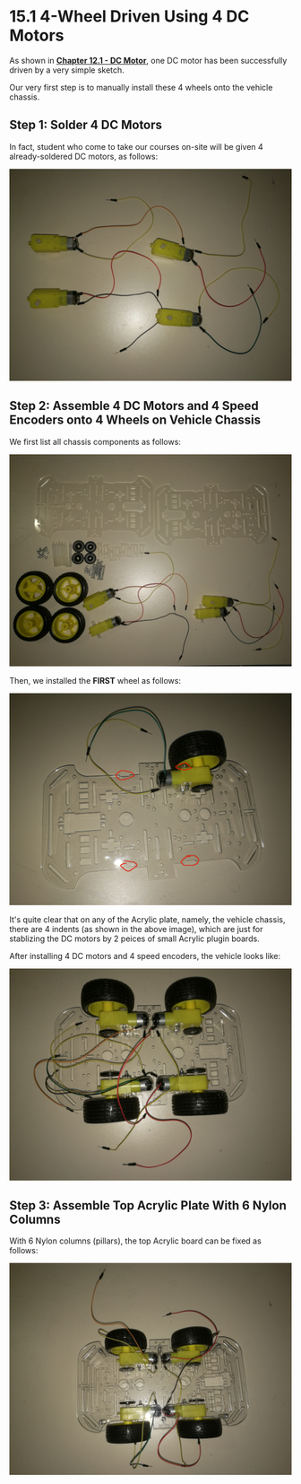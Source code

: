 # 15.1 4-Wheel Driven Using 4 DC Motors

As shown in [**Chapter 12.1 - DC Motor**](../../Part3_Motors/12_Motors/01_dcmotor.md), one DC motor has been successfully driven by a very simple sketch.

Our very first step is to manually install these 4 wheels onto the vehicle chassis.

## Step 1: Solder 4 DC Motors

In fact, student who come to take our courses on-site will be given 4 already-soldered DC motors, as follows:

![4 Wheels](../../Examples/longervisionrobot/4Wheels.jpg)

## Step 2: Assemble 4 DC Motors and 4 Speed Encoders onto 4 Wheels on Vehicle Chassis

We first list all chassis components as follows:

![Vehicle Chassis Components](../../Examples/longervisionrobot/vehicle_chassis_components.jpg)

Then, we installed the **FIRST** wheel as follows:

![Assemble Chassis 1](../../Examples/longervisionrobot/assemble_chassis_01.jpg)

It's quite clear that on any of the Acrylic plate, namely, the vehicle chassis, there are 4 indents (as shown in the above image), which are just for stablizing the DC motors by 2 peices of small Acrylic plugin boards.

After installing 4 DC motors and 4 speed encoders, the vehicle looks like:

![Assemble Chassis 2](../../Examples/longervisionrobot/assemble_chassis_02.jpg)


## Step 3: Assemble Top Acrylic Plate With 6 Nylon Columns

With 6 Nylon columns (pillars), the top Acrylic board can be fixed as follows:

![Assemble Chassis 3](../../Examples/longervisionrobot/assemble_chassis_03.jpg)

